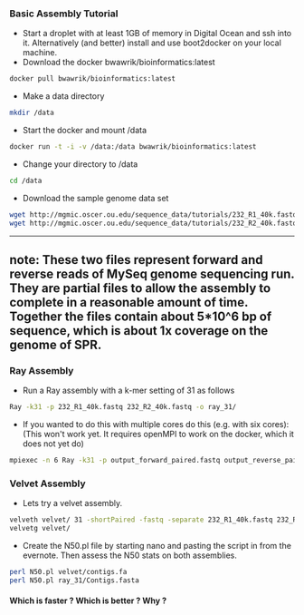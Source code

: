 ### Basic Assembly Tutorial

- Start a droplet with at least 1GB of memory in Digital Ocean and ssh into it. Alternatively (and better) install and use boot2docker on your local machine.
- Download the docker bwawrik/bioinformatics:latest

```sh
docker pull bwawrik/bioinformatics:latest
```
- Make a data directory

```sh
mkdir /data
```

- Start the docker and mount /data

```sh
docker run -t -i -v /data:/data bwawrik/bioinformatics:latest
```

- Change your directory to /data

```sh
cd /data
```

- Download the sample genome data set

```sh
wget http://mgmic.oscer.ou.edu/sequence_data/tutorials/232_R1_40k.fastq
wget http://mgmic.oscer.ou.edu/sequence_data/tutorials/232_R2_40k.fastq
```
---
note: These two files represent forward and reverse reads of MySeq genome sequencing run. They are partial files to allow the assembly to complete in a reasonable amount of time. Together the files contain about 5*10^6 bp of sequence, which is about 1x coverage on the genome of SPR.
---

### Ray Assembly

- Run a Ray assembly with a k-mer setting of 31 as follows

```sh
Ray -k31 -p 232_R1_40k.fastq 232_R2_40k.fastq -o ray_31/
```
- If you wanted to do this with multiple cores do this (e.g. with six cores):
(This won't work yet. It requires openMPI to work on the docker, which it does not yet do)

```sh
mpiexec -n 6 Ray -k31 -p output_forward_paired.fastq output_reverse_paired.fastq -o ray_31/
```

### Velvet Assembly

- Lets try a velvet assembly.

```sh
velveth velvet/ 31 -shortPaired -fastq -separate 232_R1_40k.fastq 232_R2_40k.fastq
velvetg velvet/
```

- Create the N50.pl file by starting nano and pasting the script in from the evernote. Then assess the N50 stats on both assemblies.

```sh
perl N50.pl velvet/contigs.fa
perl N50.pl ray_31/Contigs.fasta
```

#### Which is faster ? Which is better ? Why ?
